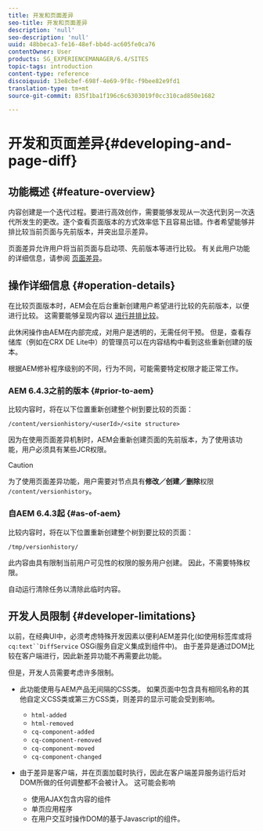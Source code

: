 ```yaml
---
title: 开发和页面差异
seo-title: 开发和页面差异
description: 'null'
seo-description: 'null'
uuid: 48bbeca3-fe16-48ef-bb4d-ac605fe0ca76
contentOwner: User
products: SG_EXPERIENCEMANAGER/6.4/SITES
topic-tags: introduction
content-type: reference
discoiquuid: 13e8cbef-698f-4e69-9f8c-f9bee82e9fd1
translation-type: tm+mt
source-git-commit: 835f1ba1f196c6c6303019f0cc310cad850e1682

---
```



# 开发和页面差异{#developing-and-page-diff}

## 功能概述 {#feature-overview}

内容创建是一个迭代过程。要进行高效创作，需要能够发现从一次迭代到另一次迭代所发生的更改。逐个查看页面版本的方式效率低下且容易出错。作者希望能够并排比较当前页面与先前版本，并突出显示差异。

页面差异允许用户将当前页面与启动项、先前版本等进行比较。 有关此用户功能的详细信息，请参阅 [页面差异](/help/sites-authoring/page-diff.md)。

## 操作详细信息 {#operation-details}

在比较页面版本时，AEM会在后台重新创建用户希望进行比较的先前版本，以便进行比较。 这需要能够呈现内容以 [进行并排比较](/help/sites-authoring/page-diff.md#presentation-of-differences)。

此休闲操作由AEM在内部完成，对用户是透明的，无需任何干预。 但是，查看存储库（例如在CRX DE Lite中）的管理员可以在内容结构中看到这些重新创建的版本。

根据AEM修补程序级别的不同，行为不同，可能需要特定权限才能正常工作。

### AEM 6.4.3之前的版本 {#prior-to-aem}

比较内容时，将在以下位置重新创建整个树到要比较的页面：

`/content/versionhistory/<userId>/<site structure>`

因为在使用页面差异机制时，AEM会重新创建页面的先前版本，为了使用该功能，用户必须具有某些JCR权限。

>[!CAUTION]
>
>为了使用页面差异功能，用户需要对节点具有**修改／创建／删除**权限 `/content/versionhistory`。

### 自AEM 6.4.3起 {#as-of-aem}

比较内容时，将在以下位置重新创建整个树到要比较的页面：

`/tmp/versionhistory/`

此内容由具有限制当前用户可见性的权限的服务用户创建。 因此，不需要特殊权限。

自动运行清除任务以清除此临时内容。

## 开发人员限制 {#developer-limitations}

以前，在经典UI中，必须考虑特殊开发因素以便利AEM差异化(如使用标签库或将 `cq:text``DiffService` OSGi服务自定义集成到组件中)。 由于差异是通过DOM比较在客户端进行，因此新差异功能不再需要此功能。

但是，开发人员需要考虑许多限制。

* 此功能使用与AEM产品无间隔的CSS类。 如果页面中包含具有相同名称的其他自定义CSS类或第三方CSS类，则差异的显示可能会受到影响。

   * `html-added`
   * `html-removed`
   * `cq-component-added`
   * `cq-component-removed`
   * `cq-component-moved`
   * `cq-component-changed`

* 由于差异是客户端，并在页面加载时执行，因此在客户端差异服务运行后对DOM所做的任何调整都不会被计入。 这可能会影响

   * 使用AJAX包含内容的组件
   * 单页应用程序
   * 在用户交互时操作DOM的基于Javascript的组件。

